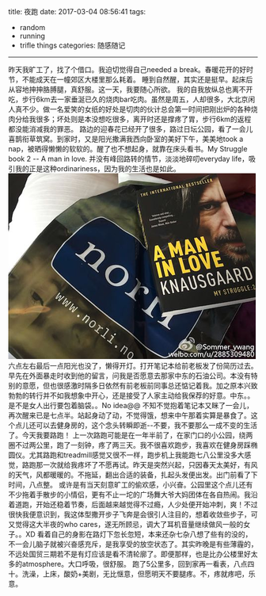 title: 夜跑
date: 2017-03-04 08:56:41
tags:
- random
- running
- trifle things
categories: 随感随记
---

昨天我旷工了，找了个借口。我迫切觉得自己needed a break。春暖花开的好时节，不能成天在一幢郊区大楼里那么耗着。
睡到自然醒，其实还是挺早。起床后从容地抻抻胳膊腿，真舒服。这一天，我要随心所欲。
我的自我放纵总也离不开吃，步行6km去一家垂涎已久的烧肉bar吃肉。虽然是周五，人却很多，大北京闲人真不少。做一名爱笑的女纸的好处是切肉的伙计总会第一时间把刚出炉的各种烧肉分给我很多；坏处则是本没想吃很多，离开时还是撑疼了胃，步行6km的返程都没能消减我的罪恶。
路边的迎春花已经开了很多，路过日坛公园，看了一会儿喜鹊衔草筑窝。到家时，又是阳光撒满我西向卧室的美好下午，美美地took a nap，被晒得懒懒的软软的。醒了也不想起身，就靠在床头看书。My Struggle book 2 -- A man in love. 并没有峰回路转的情节，淡淡地碎叨everyday life，吸引我的正是这种ordinariness，因为我的生活也是如此。
![A Man in Love](/picture/amaninlove.jpg)
六点左右最后一点阳光也没了，懒得开灯。打开笔记本给前老板发了份简历过去。早先在外面暴走时收到他的留言，问我是否愿意去那家中东的石油公司。本没有特别的意愿，但也很感激时隔多日依然有前老板前同事总还惦记着我。加之原本兴致勃勃的转行并不如我想象中开心，还是接受了人家主动给我保荐的好意。中东。。是不是女人出行要包着脑袋。。No idea@@
不知不觉抱着笔记本又眯了一会儿，再次醒来已是七点半。站起身动了动，不觉得饿，想来中午那着实算是暴食了。这个点儿还可以去健身房的，这个念头转瞬即逝--不要，我不要那么一成不变的生活了。今天我要路跑！
上一次路跑可能是在一年半前了，在家门口的小公园，绕两圈不过两公里，跑了一刻钟，疼了两三天。我不很喜欢跑步，我喜欢在健身房踩椭圆仪。尤其路跑和treadmill感觉又很不一样，跑步机上我能跑七八公里没多大感觉，路跑那一次就给我疼坏了不愿再试。昨天是突然兴起，只因春天太美好，有风的天气，风都暖暖的。不拖延，翻出合适的装备，扎起头发便出发。出门前看了下时间，八点整。
或许是有当天刻意旷工的偷欢感，小兴奋。公园里这个点儿还有不少拖着手散步的小情侣，更有不止一坨的广场舞大爷大妈团体在各自热闹。我沿着道跑，开始还稳着节奏，后面越来越觉得不过瘾，人少处便开始冲刺，爽！不过很快我便意识到，我这体型撒开步子飞奔是会很引人注目的，想着收敛些步子，可又觉得这大半夜的who cares，遂无所顾忌，调大了耳机音量继续做风一般的女子。。XD 看着自己的身影在路灯下忽长忽短，本来还杂七杂八想了些有的没的，不一会儿脑子就被兴奋感充斥，是我享受的放空状态了。其实昨晚是有些薄霾的，不远处国贸三期若不是有灯应该是看不清轮廓了。即便那样，也是比办公楼里好太多的atmosphere。大口呼吸，很舒服。
跑了5公里多，回到家再一看表，八点四十。洗澡，上床，酸奶+美剧，无比惬意，但愿明天不要腿疼。不，疼就疼吧，乐意。

